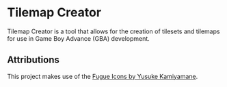 Tilemap Creator
===============

Tilemap Creator is a tool that allows for the creation of tilesets and tilemaps for use in Game Boy Advance (GBA) development.

Attributions
------------

This project makes use of the [Fugue Icons by Yusuke Kamiyamane](http://p.yusukekamiyamane.com/).